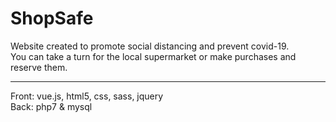 # ShopSafe
Website created to promote social distancing and prevent covid-19.<br>
You can take a turn for the local supermarket or make purchases and reserve them.

-----------------------------------------------------------------

Front: vue.js, html5, css, sass, jquery <br>
Back: php7 & mysql 
